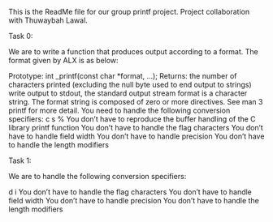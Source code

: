 This is the ReadMe file for our group printf project.
Project collaboration with Thuwaybah Lawal.

Task 0:

We are to write a function that produces output according to a format. The format given by ALX is as below:

Prototype: int _printf(const char *format, ...);
Returns: the number of characters printed (excluding the null byte used to end output to strings)
write output to stdout, the standard output stream
format is a character string. The format string is composed of zero or more directives. See man 3 printf for more detail. You need to handle the following conversion specifiers:
c
s
%
You don’t have to reproduce the buffer handling of the C library printf function
You don’t have to handle the flag characters
You don’t have to handle field width
You don’t have to handle precision
You don’t have to handle the length modifiers

Task 1:

We are to handle the following conversion specifiers:

d
i
You don’t have to handle the flag characters
You don’t have to handle field width
You don’t have to handle precision
You don’t have to handle the length modifiers

